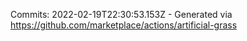 Commits: 2022-02-19T22:30:53.153Z - Generated via https://github.com/marketplace/actions/artificial-grass
<br>
